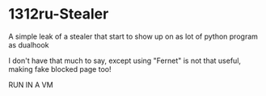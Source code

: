 # 1312ru-Stealer
A simple leak of a stealer that start to show up on as lot of python program as dualhook

I don't have that much to say, except using "Fernet" is not that useful, making fake blocked page too!

RUN IN A VM

